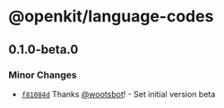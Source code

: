# @openkit/language-codes

## 0.1.0-beta.0

### Minor Changes

- [`f81084d`](https://github.com/openkitdotrun/tools/commit/f81084dea3723f365f853c83525afca52403c09f) Thanks [@wootsbot](https://github.com/wootsbot)! - Set initial version beta
